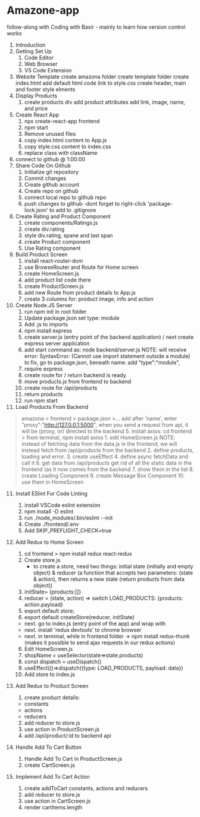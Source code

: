 # Amazone-app

follow-along with Coding with Basir - mainly to learn how version control works

1. Introduction
2. Getting Set Up
	1. Code Editor
	2. Web Browser
	3. VS Code Extension
3. Website Template
create amazona folder
create template folder
create index.html
add default html code
link to style.css
create header, main and footer
style elments
4. Display Products
	1. create products div
	add product attributes
	add link, image, name, and price
5. Create React App
	1. npx create-react-app frontend
	2. npm start
	3. Remove unused files
	4. copy index.html content to App.js
	5. copy style.css content to index.css
	6. replace class with className
6. connect to github @ 1:00:00
6. Share Code On Github
   1. Initialize git repository
   2. Commit changes
   3. Create github account
   4. Create repo on github
   5. connect local repo to github repo
   6. push changes to github
	-dont forget to right-click 'package-lock.json' to add to .gitignore
7. Create Rating and Product Component
	1. create components/Ratings.js
	2. create div.rating
	3. style div.rating, spane and last span
	4. create Product component
	5. Use Rating component
8. Build Product Screen
	1. install react-router-dom
	2. use BrowseRouter and Route for Home screen
	3. create HomeScreen.js
	4. add product list code there
	5. create ProductScreen.js
	6. add new Route from product details to App.js
	7. create 3 columns for: product image, info and action
9. Create Node.JS Server
   1. run npm init in root folder
   2. Update package.json set type: module
   3. Add .js to imports
   4. npm install express
   5. create server.js		(entry point of the backend application) / next create express server application
   6. add start command as:     node backend/server.js		NOTE: will receive error: SyntaxError: (Cannot use import statement outside a module)		to fix, go to package.json, beneath name: add "type":"module",
   7. require express
   8. create route for / return backend is ready.
   9. move products.js from frontend to backend
   10. create route for /api/products
   11. return products
   12. run npm start
10. Load Products From Backend
>	amazona > frontend > package.json >... add after 'name', enter  "proxy":"http://127.0.0.1:5000",	when you send a request from api, it will be (proxy, or) directed to the backend
>    5. install axios: cd frontend > from terminal, npm install axios
    1. edit HomeScreen.js	NOTE: instead of fetching data from the data.js in the frontend, we will instead fetch from /api/products from the backend
    2. define products, loading and error.
    3. create useEffect
    4. define async fetchData and call it
    6. get data from /api/products
	get rid of all the static data in the frontend (as it now comes from the backend
    7. show them in the list
    8. create Loading Component
    9. create Message Box Component
    10. use them in HomeScreen

11. Install ESlint For Code Linting
    1. install VSCode eslint extension
    2. npm install -D eslint
    3. run 	./node_modules/.bin/eslint --init
    4. Create ./frontend/.env
    5. Add SKIP_PREFLIGHT_CHECK=true

12. Add Redux to Home Screen
    1. cd frontend > npm install redux react-redux
    2. Create store.js
		- to create a store, need two things: initial state (initially and empty object) & reducer (a function that accepts two parameters: (state & action), then returns a new state (return products from data object))
    3. initState= {products:[]}
    4. reducer = (state, action) => switch LOAD_PRODUCTS: {products: action.payload}
    5. export default store;
    5. export default createStore(reducer, initState)
    - next. go to index.js (entry point of the app) and wrap with <Provider store={store}></Provider>
    - next. install 'redux devtools' to chrome browser
    - next. in terminal, while in frontend folder -> npm install redux-thunk  (makes it possible to send ajax requests in our redux actions)
    6. Edit HomeScreen.js
    7. shopName = useSelector(state=>state.products)
    8. const dispatch = useDispatch()
    9. useEffect(()=>dispatch({type: LOAD_PRODUCTS, payload: data})
    10. Add store to index.js

13. Add Redux to Product Screen
    1. create product details: 
	- constants
	- actions
	- reducers
    2. add reducer to store.js
    3. use action in ProductScreen.js
    4. add /api/product/:id to backend api

14. Handle Add To Cart Button
    1. Handle Add To Cart in ProductScreen.js
    2. create CartScreen.js

15. Implement Add To Cart Action
    1. create addToCart constants, actions and reducers
    2. add reducer to store.js
    3. use action in CartScreen.js
    4. render cartItems.length
